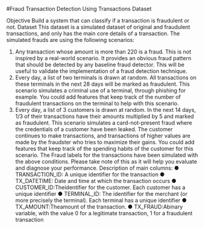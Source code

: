 #Fraud Transaction Detection Using Transactions Dataset
 
 
 Objective
 Build a system that can classify if a transaction is fraudulent or not.
 Dataset
 This dataset is a simulated dataset of original and fraudulent transactions, and only has the
 main core details of a transaction.
 The simulated frauds are using the following scenarios:
 1. Any transaction whose amount is more than 220 is a fraud. This is not inspired by a
 real-world scenario. It provides an obvious fraud pattern that should be detected by any
 baseline fraud detector. This will be useful to validate the implementation of a fraud
 detection technique.
 2. Every day, a list of two terminals is drawn at random. All transactions on these terminals
 in the next 28 days will be marked as fraudulent. This scenario simulates a criminal use
 of a terminal, through phishing for example. You could add features that keep track of
 the number of fraudulent transactions on the terminal to help with this scenario.
 3. Every day, a list of 3 customers is drawn at random. In the next 14 days, 1/3 of their
 transactions have their amounts multiplied by 5 and marked as fraudulent. This scenario
 simulates a card-not-present fraud where the credentials of a customer have been
 leaked. The customer continues to make transactions, and transactions of higher values
 are made by the fraudster who tries to maximize their gains. You could add features that
 keep track of the spending habits of the customer for this scenario.
 The Fraud labels for the transactions have been simulated with the above conditions. Please
 take note of this as it will help you evaluate and diagnose your performance.
 Description of main columns:
 ● TRANSACTION_ID: A unique identifier for the transaction
 ● TX_DATETIME: Date and time at which the transaction occurs
 ● CUSTOMER_ID:Theidentifier for the customer. Each customer has a unique identifier
 ● TERMINAL_ID: The identifier for the merchant (or more precisely the terminal). Each
 terminal has a unique identifier
 ● TX_AMOUNT:Theamount of the transaction.
 ● TX_FRAUD:Abinary variable, with the value 0 for a legitimate transaction, 1 for a
 fraudulent transaction
